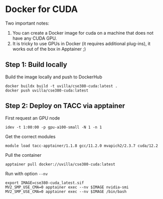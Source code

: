 # Docker for CUDA

Two important notes:
1. You can create a Docker image for cuda on a machine that does not have any CUDA GPU.
2. It is tricky to use GPUs in Docker (it requires additional plug-ins), it works out of the box in Apptainer ;)

## Step 1: Build locally
Build the image locally and push to DockerHub

```
docker buildx build -t uvilla/cse380-cuda:latest .
docker push uvilla/cse380-cuda:latest
```

## Step 2: Deploy on TACC via apptainer
First request an GPU node
```
idev -t 1:00:00 -p gpu-a100-small -N 1 -n 1
```

Get the correct modules
```
module load tacc-apptainer/1.1.8 gcc/11.2.0 mvapich2/2.3.7 cuda/12.2
```

Pull the container
```
apptainer pull docker://uvilla/cse380-cuda:latest
```

Run with option `--nv`
```
export IMAGE=cse380-cuda_latest.sif
MV2_SMP_USE_CMA=0 apptainer exec --nv $IMAGE nvidia-smi
MV2_SMP_USE_CMA=0 apptainer exec --nv $IMAGE /bin/bash
```